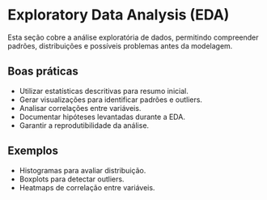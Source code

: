# Exploratory Data Analysis (EDA)

Esta seção cobre a análise exploratória de dados, permitindo compreender
padrões, distribuições e possíveis problemas antes da modelagem.

## Boas práticas

- Utilizar estatísticas descritivas para resumo inicial.
- Gerar visualizações para identificar padrões e outliers.
- Analisar correlações entre variáveis.
- Documentar hipóteses levantadas durante a EDA.
- Garantir a reprodutibilidade da análise.

## Exemplos

- Histogramas para avaliar distribuição.
- Boxplots para detectar outliers.
- Heatmaps de correlação entre variáveis.
